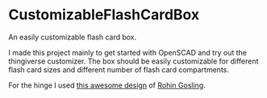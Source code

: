 # CustomizableFlashCardBox
An easily customizable flash card box. 

I made this project mainly to get started with OpenSCAD and try out the thingiverse customizer.
The box should be easily customizable for different flash card sizes and different number of flash card compartments.

For the hinge I used [this awesome design](https://www.thingiverse.com/thing:2187167) of [Rohin Gosling](https://www.thingiverse.com/rohingosling/about).
